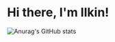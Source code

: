 # Hi there, I'm Ilkin! 
![Anurag's GitHub stats](https://github-readme-stats.vercel.app/api?username=ilkoninn&show_icons=true&theme=radical)
